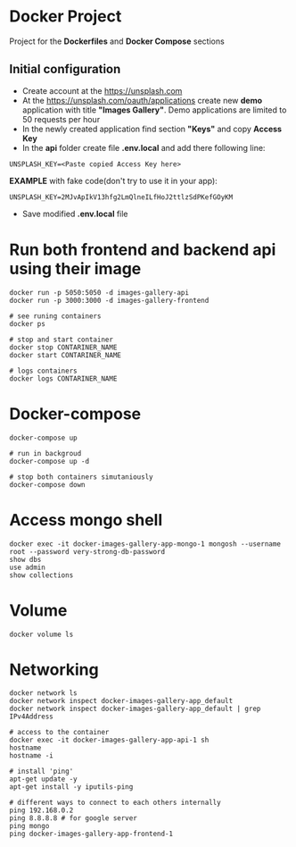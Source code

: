 # Docker Project

Project for the **Dockerfiles** and **Docker Compose** sections

## Initial configuration

- Create account at the https://unsplash.com
- At the https://unsplash.com/oauth/applications create new **demo** application with title **"Images Gallery"**.
  Demo applications are limited to 50 requests per hour
- In the newly created application find section **"Keys"** and copy **Access Key**
- In the **api** folder create file **.env.local** and add there following line:

```
UNSPLASH_KEY=<Paste copied Access Key here>
```

**EXAMPLE** with fake code(don't try to use it in your app):

```
UNSPLASH_KEY=2MJvApIkV13hfg2LmQlneILfHoJ2ttlzSdPKefGOyKM
```

- Save modified **.env.local** file

# Run both frontend and backend api using their image
```
docker run -p 5050:5050 -d images-gallery-api
docker run -p 3000:3000 -d images-gallery-frontend

# see runing containers
docker ps

# stop and start container
docker stop CONTARINER_NAME
docker start CONTARINER_NAME

# logs containers
docker logs CONTARINER_NAME
```

# Docker-compose
```
docker-compose up

# run in backgroud
docker-compose up -d

# stop both containers simutaniously 
docker-compose down

```

# Access mongo shell
```
docker exec -it docker-images-gallery-app-mongo-1 mongosh --username root --password very-strong-db-password
show dbs
use admin
show collections
```

# Volume
```
docker volume ls
```

# Networking
```
docker network ls
docker network inspect docker-images-gallery-app_default 
docker network inspect docker-images-gallery-app_default | grep IPv4Address

# access to the container
docker exec -it docker-images-gallery-app-api-1 sh
hostname
hostname -i

# install 'ping'
apt-get update -y
apt-get install -y iputils-ping

# different ways to connect to each others internally
ping 192.168.0.2
ping 8.8.8.8 # for google server
ping mongo
ping docker-images-gallery-app-frontend-1
```